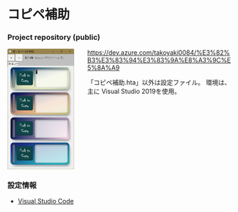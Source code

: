 # コピペ補助

### Project repository (public)

<style>
.container::after {
	content: "";
	display: block;
	clear: both;}
}
</style>

<div class="container">
<img src="./画面.png" alt="動作画面"  align="left"  style="float: left; width: 35%; max-width: 150px; margin-right: 30px" align="left" >

https://dev.azure.com/takoyaki0084/%E3%82%B3%E3%83%94%E3%83%9A%E8%A3%9C%E5%8A%A9

「コピペ補助.hta」以外は設定ファイル。
環境は、主に Visual Studio 2019を使用。
</div>

### 設定情報
* [Visual Studio Code](doc/VSCode.md)